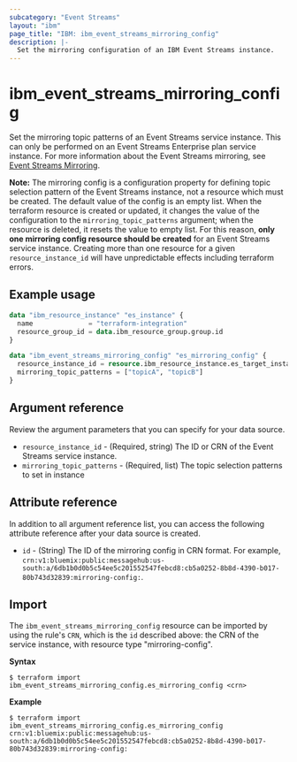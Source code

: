 ```yaml
---
subcategory: "Event Streams"
layout: "ibm"
page_title: "IBM: ibm_event_streams_mirroring_config"
description: |-
  Set the mirroring configuration of an IBM Event Streams instance.
---
```


# ibm_event_streams_mirroring_config


Set the mirroring topic patterns of an Event Streams service instance. This can only be performed on an Event Streams Enterprise plan service instance. For more information about the Event Streams mirroring, see [Event Streams Mirroring](https://cloud.ibm.com/docs/EventStreams?topic=EventStreams-mirroring).

**Note:** The mirroring config is a configuration property for defining topic selection pattern of the Event Streams instance, not a resource which must be created. The default value of the config is an empty list. When the terraform resource is created or updated, it changes the value of the configuration to the `mirroring_topic_patterns` argument; when the resource is deleted, it resets the value to empty list. For this reason, **only one mirroring config resource should be created** for an Event Streams service instance. Creating more than one resource for a given `resource_instance_id` will have unpredictable effects including terraform errors.

## Example usage

```terraform
data "ibm_resource_instance" "es_instance" {
  name              = "terraform-integration"
  resource_group_id = data.ibm_resource_group.group.id
}

data "ibm_event_streams_mirroring_config" "es_mirroring_config" {
  resource_instance_id = resource.ibm_resource_instance.es_target_instance.id
  mirroring_topic_patterns = ["topicA", "topicB"]
}
```

## Argument reference
Review the argument parameters that you can specify for your data source. 

- `resource_instance_id` - (Required, string) The ID or CRN of the Event Streams service instance.
- `mirroring_topic_patterns` - (Required, list) The topic selection patterns to set in instance

## Attribute reference

In addition to all argument reference list, you can access the following attribute reference after your data source is created. 

- `id` - (String) The ID of the mirroring config in CRN format. For example, `crn:v1:bluemix:public:messagehub:us-south:a/6db1b0d0b5c54ee5c201552547febcd8:cb5a0252-8b8d-4390-b017-80b743d32839:mirroring-config:`.

## Import

The `ibm_event_streams_mirroring_config` resource can be imported by using the rule's `CRN`, which is the `id` described above: the CRN of the service instance, with resource type "mirroring-config".

**Syntax**

```
$ terraform import ibm_event_streams_mirroring_config.es_mirroring_config <crn>
```

**Example**

```
$ terraform import ibm_event_streams_mirroring_config.es_mirroring_config crn:v1:bluemix:public:messagehub:us-south:a/6db1b0d0b5c54ee5c201552547febcd8:cb5a0252-8b8d-4390-b017-80b743d32839:mirroring-config:
```
